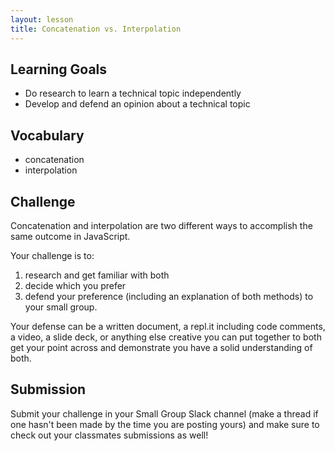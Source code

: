 ```yaml
---
layout: lesson
title: Concatenation vs. Interpolation
---
```


## Learning Goals

- Do research to learn a technical topic independently
- Develop and defend an opinion about a technical topic

## Vocabulary

- <span class="vocab">concatenation</span>
- <span class="vocab">interpolation</span>

## Challenge

<span class="vocab">Concatenation</span> and <span class="vocab">interpolation</span> are two different ways to accomplish the same outcome in JavaScript.

Your challenge is to: 
1. research and get familiar with both
1. decide which you prefer
1. defend your preference (including an explanation of both methods) to your small group. 

Your defense can be a written document, a repl.it including code comments, a video, a slide deck, or anything else creative you can put together to both get your point across and demonstrate you have a solid understanding of both.

## Submission

Submit your challenge in your Small Group Slack channel (make a thread if one hasn't been made by the time you are posting yours) and make sure to check out your classmates submissions as well!